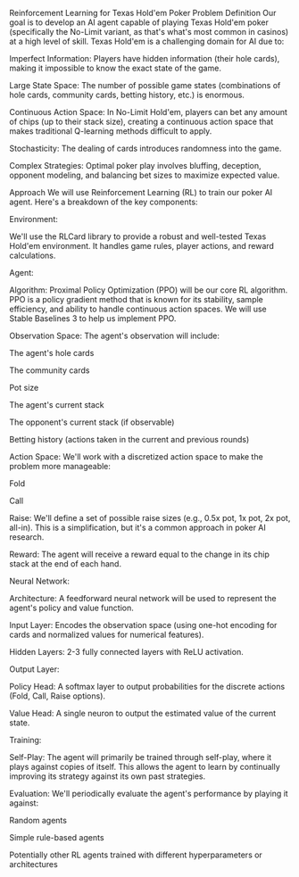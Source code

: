 Reinforcement Learning for Texas Hold'em Poker
Problem Definition
Our goal is to develop an AI agent capable of playing Texas Hold'em poker (specifically the No-Limit variant, as that's what's most common in casinos) at a high level of skill. Texas Hold'em is a challenging domain for AI due to:

Imperfect Information: Players have hidden information (their hole cards), making it impossible to know the exact state of the game.

Large State Space: The number of possible game states (combinations of hole cards, community cards, betting history, etc.) is enormous.

Continuous Action Space: In No-Limit Hold'em, players can bet any amount of chips (up to their stack size), creating a continuous action space that makes traditional Q-learning methods difficult to apply.

Stochasticity: The dealing of cards introduces randomness into the game.

Complex Strategies: Optimal poker play involves bluffing, deception, opponent modeling, and balancing bet sizes to maximize expected value.

Approach
We will use Reinforcement Learning (RL) to train our poker AI agent. Here's a breakdown of the key components:

Environment:

We'll use the RLCard library to provide a robust and well-tested Texas Hold'em environment. It handles game rules, player actions, and reward calculations.

Agent:

Algorithm: Proximal Policy Optimization (PPO) will be our core RL algorithm. PPO is a policy gradient method that is known for its stability, sample efficiency, and ability to handle continuous action spaces. We will use Stable Baselines 3 to help us implement PPO.

Observation Space: The agent's observation will include:

The agent's hole cards

The community cards

Pot size

The agent's current stack

The opponent's current stack (if observable)

Betting history (actions taken in the current and previous rounds)

Action Space: We'll work with a discretized action space to make the problem more manageable:

Fold

Call

Raise: We'll define a set of possible raise sizes (e.g., 0.5x pot, 1x pot, 2x pot, all-in). This is a simplification, but it's a common approach in poker AI research.

Reward: The agent will receive a reward equal to the change in its chip stack at the end of each hand.

Neural Network:

Architecture: A feedforward neural network will be used to represent the agent's policy and value function.

Input Layer: Encodes the observation space (using one-hot encoding for cards and normalized values for numerical features).

Hidden Layers: 2-3 fully connected layers with ReLU activation.

Output Layer:

Policy Head: A softmax layer to output probabilities for the discrete actions (Fold, Call, Raise options).

Value Head: A single neuron to output the estimated value of the current state.

Training:

Self-Play: The agent will primarily be trained through self-play, where it plays against copies of itself. This allows the agent to learn by continually improving its strategy against its own past strategies.

Evaluation: We'll periodically evaluate the agent's performance by playing it against:

Random agents

Simple rule-based agents

Potentially other RL agents trained with different hyperparameters or architectures